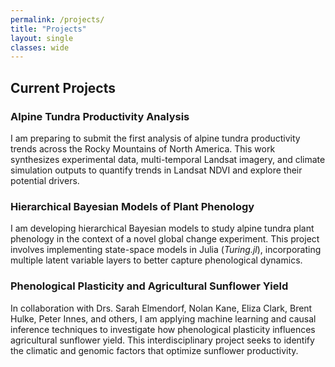 ```yaml
---
permalink: /projects/
title: "Projects"
layout: single
classes: wide
---
```


## Current Projects

### Alpine Tundra Productivity Analysis  
I am preparing to submit the first analysis of alpine tundra productivity trends across the Rocky Mountains of North America. This work synthesizes experimental data, multi-temporal Landsat imagery, and climate simulation outputs to quantify trends in Landsat NDVI and explore their potential drivers.  

### Hierarchical Bayesian Models of Plant Phenology  
I am developing hierarchical Bayesian models to study alpine tundra plant phenology in the context of a novel global change experiment. This project involves implementing state-space models in Julia (*Turing.jl*), incorporating multiple latent variable layers to better capture phenological dynamics.  

### Phenological Plasticity and Agricultural Sunflower Yield  
In collaboration with Drs. Sarah Elmendorf, Nolan Kane, Eliza Clark, Brent Hulke, Peter Innes, and others, I am applying machine learning and causal inference techniques to investigate how phenological plasticity influences agricultural sunflower yield. This interdisciplinary project seeks to identify the climatic and genomic factors that optimize sunflower productivity.  
